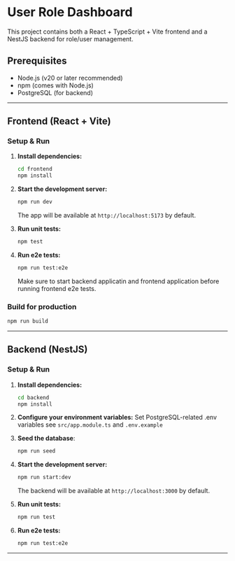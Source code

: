 # User Role Dashboard

This project contains both a React + TypeScript + Vite frontend and a NestJS backend for role/user management.

## Prerequisites

- Node.js (v20 or later recommended)
- npm (comes with Node.js)
- PostgreSQL (for backend)

---

## Frontend (React + Vite)

### Setup & Run

1. **Install dependencies:**
   ```sh
   cd frontend
   npm install
   ```

2. **Start the development server:**
   ```sh
   npm run dev
   ```
   The app will be available at `http://localhost:5173` by default.

3. **Run unit tests:**
   ```sh
   npm test
   ```

4. **Run e2e tests:**
   ```sh
   npm run test:e2e
   ```
   Make sure to start backend applicatin and frontend application before running frontend e2e tests.

### Build for production

```sh
npm run build
```

---

## Backend (NestJS)

### Setup & Run

1. **Install dependencies:**
   ```sh
   cd backend
   npm install
   ```

2. **Configure your environment variables:**
   Set PostgreSQL-related .env variables see `src/app.module.ts` and `.env.example`

3. **Seed the database**:
   ```sh
   npm run seed
   ```

4. **Start the development server:**
   ```sh
   npm run start:dev
   ```
   The backend will be available at `http://localhost:3000` by default.

5. **Run unit tests:**
   ```sh
   npm run test
   ```

6. **Run e2e tests:**
   ```sh
   npm run test:e2e
   ```

---
